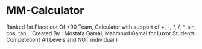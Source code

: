 # MM-Calculator
Ranked 1st Place out Of +90 Team,
 Calculator with support of +, -, *, /, ^, sin, cos, tan... Created By : Mostafa Gamal, Mahmoud Gamal for Luxor Students Competetion( All Levels and NOT individual )
